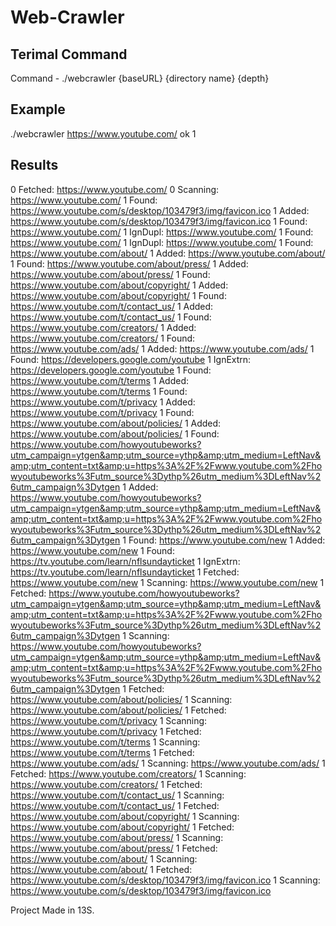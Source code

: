# Web-Crawler

## Terimal Command 
Command - ./webcrawler {baseURL} {directory name} {depth}

## Example

./webcrawler https://www.youtube.com/ ok 1

## Results

0   Fetched: https://www.youtube.com/
0   Scanning: https://www.youtube.com/
1      Found: https://www.youtube.com/s/desktop/103479f3/img/favicon.ico
1      Added: https://www.youtube.com/s/desktop/103479f3/img/favicon.ico
1      Found: https://www.youtube.com/
1      IgnDupl: https://www.youtube.com/
1      Found: https://www.youtube.com/
1      IgnDupl: https://www.youtube.com/
1      Found: https://www.youtube.com/about/
1      Added: https://www.youtube.com/about/
1      Found: https://www.youtube.com/about/press/
1      Added: https://www.youtube.com/about/press/
1      Found: https://www.youtube.com/about/copyright/
1      Added: https://www.youtube.com/about/copyright/
1      Found: https://www.youtube.com/t/contact_us/
1      Added: https://www.youtube.com/t/contact_us/
1      Found: https://www.youtube.com/creators/
1      Added: https://www.youtube.com/creators/
1      Found: https://www.youtube.com/ads/
1      Added: https://www.youtube.com/ads/
1      Found: https://developers.google.com/youtube
1   IgnExtrn: https://developers.google.com/youtube
1      Found: https://www.youtube.com/t/terms
1      Added: https://www.youtube.com/t/terms
1      Found: https://www.youtube.com/t/privacy
1      Added: https://www.youtube.com/t/privacy
1      Found: https://www.youtube.com/about/policies/
1      Added: https://www.youtube.com/about/policies/
1      Found: https://www.youtube.com/howyoutubeworks?utm_campaign=ytgen&amp;utm_source=ythp&amp;utm_medium=LeftNav&amp;utm_content=txt&amp;u=https%3A%2F%2Fwww.youtube.com%2Fhowyoutubeworks%3Futm_source%3Dythp%26utm_medium%3DLeftNav%26utm_campaign%3Dytgen
1      Added: https://www.youtube.com/howyoutubeworks?utm_campaign=ytgen&amp;utm_source=ythp&amp;utm_medium=LeftNav&amp;utm_content=txt&amp;u=https%3A%2F%2Fwww.youtube.com%2Fhowyoutubeworks%3Futm_source%3Dythp%26utm_medium%3DLeftNav%26utm_campaign%3Dytgen
1      Found: https://www.youtube.com/new
1      Added: https://www.youtube.com/new
1      Found: https://tv.youtube.com/learn/nflsundayticket
1   IgnExtrn: https://tv.youtube.com/learn/nflsundayticket
1   Fetched: https://www.youtube.com/new
1   Scanning: https://www.youtube.com/new
1   Fetched: https://www.youtube.com/howyoutubeworks?utm_campaign=ytgen&amp;utm_source=ythp&amp;utm_medium=LeftNav&amp;utm_content=txt&amp;u=https%3A%2F%2Fwww.youtube.com%2Fhowyoutubeworks%3Futm_source%3Dythp%26utm_medium%3DLeftNav%26utm_campaign%3Dytgen
1   Scanning: https://www.youtube.com/howyoutubeworks?utm_campaign=ytgen&amp;utm_source=ythp&amp;utm_medium=LeftNav&amp;utm_content=txt&amp;u=https%3A%2F%2Fwww.youtube.com%2Fhowyoutubeworks%3Futm_source%3Dythp%26utm_medium%3DLeftNav%26utm_campaign%3Dytgen
1   Fetched: https://www.youtube.com/about/policies/
1   Scanning: https://www.youtube.com/about/policies/
1   Fetched: https://www.youtube.com/t/privacy
1   Scanning: https://www.youtube.com/t/privacy
1   Fetched: https://www.youtube.com/t/terms
1   Scanning: https://www.youtube.com/t/terms
1   Fetched: https://www.youtube.com/ads/
1   Scanning: https://www.youtube.com/ads/
1   Fetched: https://www.youtube.com/creators/
1   Scanning: https://www.youtube.com/creators/
1   Fetched: https://www.youtube.com/t/contact_us/
1   Scanning: https://www.youtube.com/t/contact_us/
1   Fetched: https://www.youtube.com/about/copyright/
1   Scanning: https://www.youtube.com/about/copyright/
1   Fetched: https://www.youtube.com/about/press/
1   Scanning: https://www.youtube.com/about/press/
1   Fetched: https://www.youtube.com/about/
1   Scanning: https://www.youtube.com/about/
1   Fetched: https://www.youtube.com/s/desktop/103479f3/img/favicon.ico
1   Scanning: https://www.youtube.com/s/desktop/103479f3/img/favicon.ico




Project Made in 13S.
